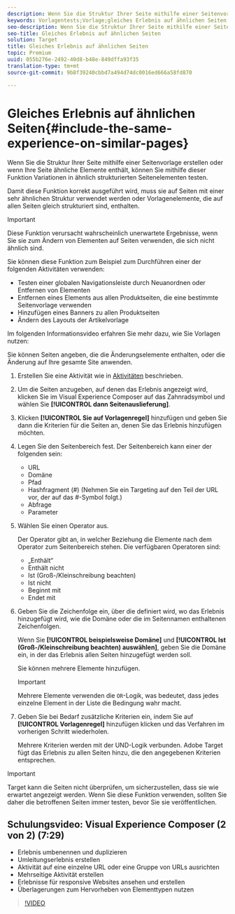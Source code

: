 ```yaml
---
description: Wenn Sie die Struktur Ihrer Seite mithilfe einer Seitenvorlage erstellen oder wenn Ihre Seite ähnliche Elemente enthält, können Sie mithilfe dieser Funktion Variationen in ähnlich strukturierten Seitenelementen testen.
keywords: Vorlagentests;Vorlage;gleiches Erlebnis auf ähnlichen Seiten;Vorlagentest
seo-description: Wenn Sie die Struktur Ihrer Seite mithilfe einer Seitenvorlage erstellen oder wenn Ihre Seite ähnliche Elemente enthält, können Sie mithilfe dieser Funktion Variationen in ähnlich strukturierten Seitenelementen testen.
seo-title: Gleiches Erlebnis auf ähnlichen Seiten
solution: Target
title: Gleiches Erlebnis auf ähnlichen Seiten
topic: Premium
uuid: 055b276e-2492-40d8-b48e-849dffa93f35
translation-type: tm+mt
source-git-commit: 9b8f39240cbbd7a494d74dc0016ed666a58fd870

---
```



# Gleiches Erlebnis auf ähnlichen Seiten{#include-the-same-experience-on-similar-pages}

Wenn Sie die Struktur Ihrer Seite mithilfe einer Seitenvorlage erstellen oder wenn Ihre Seite ähnliche Elemente enthält, können Sie mithilfe dieser Funktion Variationen in ähnlich strukturierten Seitenelementen testen.

Damit diese Funktion korrekt ausgeführt wird, muss sie auf Seiten mit einer sehr ähnlichen Struktur verwendet werden oder Vorlagenelemente, die auf allen Seiten gleich strukturiert sind, enthalten.

>[!IMPORTANT]
>
>Diese Funktion verursacht wahrscheinlich unerwartete Ergebnisse, wenn Sie sie zum Ändern von Elementen auf Seiten verwenden, die sich nicht ähnlich sind.

Sie können diese Funktion zum Beispiel zum Durchführen einer der folgenden Aktivitäten verwenden:

* Testen einer globalen Navigationsleiste durch Neuanordnen oder Entfernen von Elementen
* Entfernen eines Elements aus allen Produktseiten, die eine bestimmte Seitenvorlage verwenden
* Hinzufügen eines Banners zu allen Produktseiten
* Ändern des Layouts der Artikelvorlage

Im folgenden Informationsvideo erfahren Sie mehr dazu, wie Sie Vorlagen nutzen:

Sie können Seiten angeben, die die Änderungselemente enthalten, oder die Änderung auf Ihre gesamte Site anwenden.

1. Erstellen Sie eine Aktivität wie in [Aktivitäten](../../c-activities/activities.md#concept_D317A95A1AB54674BA7AB65C7985BA03) beschrieben.
1. Um die Seiten anzugeben, auf denen das Erlebnis angezeigt wird, klicken Sie im Visual Experience Composer auf das Zahnradsymbol und wählen Sie **[!UICONTROL dann Seitenauslieferung]**.
1. Klicken **[!UICONTROL Sie auf Vorlagenregel]** hinzufügen und geben Sie dann die Kriterien für die Seiten an, denen Sie das Erlebnis hinzufügen möchten.

1. Legen Sie den Seitenbereich fest. Der Seitenbereich kann einer der folgenden sein:

   * URL
   * Domäne
   * Pfad
   * Hashfragment (#) (Nehmen Sie ein Targeting auf den Teil der URL vor, der auf das #-Symbol folgt.)
   * Abfrage
   * Parameter

1. Wählen Sie einen Operator aus.

   Der Operator gibt an, in welcher Beziehung die Elemente nach dem Operator zum Seitenbereich stehen. Die verfügbaren Operatoren sind:

   * „Enthält“
   * Enthält nicht
   * Ist (Groß-/Kleinschreibung beachten)
   * Ist nicht
   * Beginnt mit
   * Endet mit

1. Geben Sie die Zeichenfolge ein, über die definiert wird, wo das Erlebnis hinzugefügt wird, wie die Domäne oder die im Seitennamen enthaltenen Zeichenfolgen.

   Wenn Sie **[!UICONTROL beispielsweise Domäne]** und **[!UICONTROL Ist (Groß-/Kleinschreibung beachten) auswählen]**, geben Sie die Domäne ein, in der das Erlebnis allen Seiten hinzugefügt werden soll.

   Sie können mehrere Elemente hinzufügen.

   >[!IMPORTANT]
   >
   >Mehrere Elemente verwenden die `OR`-Logik, was bedeutet, dass jedes einzelne Element in der Liste die Bedingung wahr macht.

1. Geben Sie bei Bedarf zusätzliche Kriterien ein, indem Sie auf **[!UICONTROL Vorlagenregel]** hinzufügen klicken und das Verfahren im vorherigen Schritt wiederholen.

   Mehrere Kriterien werden mit der UND-Logik verbunden. Adobe Target fügt das Erlebnis zu allen Seiten hinzu, die den angegebenen Kriterien entsprechen.

>[!IMPORTANT]
>
> Target kann die Seiten nicht überprüfen, um sicherzustellen, dass sie wie erwartet angezeigt werden. Wenn Sie diese Funktion verwenden, sollten Sie daher die betroffenen Seiten immer testen, bevor Sie sie veröffentlichen.

## Schulungsvideo: Visual Experience Composer (2 von 2) (7:29)

* Erlebnis umbenennen und duplizieren
* Umleitungserlebnis erstellen
* Aktivität auf eine einzelne URL oder eine Gruppe von URLs ausrichten
* Mehrseitige Aktivität erstellen
* Erlebnisse für responsive Websites ansehen und erstellen
* Überlagerungen zum Hervorheben von Elementtypen nutzen

>[!VIDEO](https://video.tv.adobe.com/v/17401)